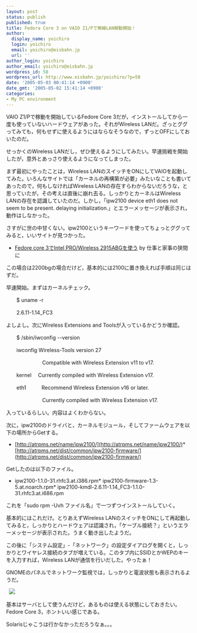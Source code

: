 ```yaml
---
layout: post
status: publish
published: true
title: Fedora Core 3 on VAIO Z1/Pで無線LAN稼動開始！
author:
  display_name: yoichiro
  login: yoichiro
  email: yoichiro@eisbahn.jp
  url: ''
author_login: yoichiro
author_email: yoichiro@eisbahn.jp
wordpress_id: 58
wordpress_url: http://www.eisbahn.jp/yoichiro/?p=58
date: '2005-05-03 00:41:14 +0900'
date_gmt: '2005-05-02 15:41:14 +0900'
categories:
- My PC environment
---
```


VAIO Z1/Pで稼動を開始しているFedore Core 3だが，インストールしてから一度も使っていないハードウェアがあった。それがWireless LANだ。ざっとググってみても，何もせずに使えるようにはならなそうなので，ずっとOFFにしておいたのだ。

せっかくのWireless LANだし，ぜひ使えるようにしてみたい。早速挑戦を開始したが，意外とあっさり使えるようになってしまった。

まず最初にやったことは，Wireless LANのスイッチをONにしてVAIOを起動してみた。いろんなサイトでは「カーネルの再構築が必要」みたいなことも書いてあったので，何もしなければWireless LANの存在すらわからないだろうな，と思っていたが，その考えは直後に崩れ去る。しっかりとカーネルはWireless LANの存在を認識していたのだ。しかし，「ipw2100 device eth1 does not seem to be present. delaying initialization.」とエラーメッセージが表示され，動作はしなかった。

さすがに世の中甘くない。ipw2100というキーワードを使ってちょっとググってみると，いいサイトが見つかった。

* [Fedore core 3でIntel PRO/Wireless 2915ABGを使う](http://www.toshikazu.org/archives/000089.html) by 仕事と家事の狭間に

この場合は2200bgの場合だけど，基本的には2100に置き換えれば手順は同じはずだ。

早速開始。まずはカーネルチェック。

　　$ uname -r

　　2.6.11-1.14_FC3

よしよし。次にWireless Extensions and Toolsが入っているかどうか確認。

　　$ /sbin/iwconfig --version

　　iwconfig Wireless-Tools version 27

　　　　　　　Compatible with Wireless Extension v11 to v17.

　　kernel　 Currently compiled with Wireless Extension v17.

　　eth1　　　Recommend Wireless Extension v16 or later.

　　　　　　　Currently compiled with Wireless Extension v17.

入っているらしい。内容はよくわからない。

次に，ipw2100のドライバと，カーネルモジュール，そしてファームウェアを以下の場所からGetする。

* [http://atrpms.net/name/ipw2100/](http://atrpms.net/name/ipw2100/)* [http://atrpms.net/dist/common/ipw2100-firmware/](http://atrpms.net/dist/common/ipw2100-firmware/)

Getしたのは以下のファイル。

* ipw2100-1.1.0-31.rhfc3.at.i386.rpm* ipw2100-firmware-1.3-5.at.noarch.rpm* ipw2100-kmdl-2.6.11-1.14_FC3-1.1.0-31.rhfc3.at.i686.rpm

これを「sudo rpm -Uvh ファイル名」で一つずつインストールしていく。

基本的にはこれだけ。とりあえずWireless LANのスイッチをONにして再起動してみると，しっかりとハードウェアは認識され，「ケーブル接続？」というエラーメッセージが表示された。うまく動き出したようだ。

この後に「システム設定」-「ネットワーク」の設定ダイアログを開くと，しっかりとワイヤレス接続のタブが増えている。このタブ内にSSIDとかWEPのキーを入力すれば，Wireless LANが通信を行いだした。やったぁ！

GNOMEのパネルでネットワーク監視では，しっかりと電波状態も表示されるようだ。

 
![](http://www.eisbahn.jp/yoichiro/images/302604.gif)

基本はサーバとして使うんだけど，あるものは使える状態にしておきたい。Fedore Core 3，ホントいい感じである。

Solarisじゃこうは行かなかっただろうなぁ。。。
